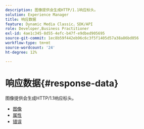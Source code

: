 ```yaml
---
description: 图像提供会生成HTTP/1.1响应标头。
solution: Experience Manager
title: 响应数据
feature: Dynamic Media Classic，SDK/API
role: Developer,Business Practitioner
exl-id: 4ae1c345-8d55-4efc-b47f-e9dbed905695
source-git-commit: 1ec8b59f442eb96c6c3f5f1405d57a38a86bd056
workflow-type: tm+mt
source-wordcount: '24'
ht-degree: 12%

---
```


# 响应数据{#response-data}

图像提供会生成HTTP/1.1响应标头。

* [图像](c-images.md)
* [属性](c-properties/c-properties.md)
* [错误](r-errors.md)
